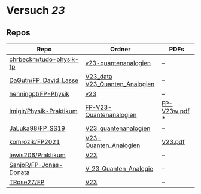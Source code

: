 # Versuch *23*

## Repos

|                           Repo                           |                                                                                   Ordner                                                                                    |                                                                               PDFs                                                                                |
|----------------------------------------------------------|-----------------------------------------------------------------------------------------------------------------------------------------------------------------------------|-------------------------------------------------------------------------------------------------------------------------------------------------------------------|
|[chrbeckm/tudo-physik-fp](../repo/chrbeckm/tudo-physik-fp)|[v23-quantenanalogien](https://github.com/chrbeckm/tudo-physik-fp/tree/master/v23-quantenanalogien)                                                                          |–                                                                                                                                                                  |
|[DaGutn/FP_David_Lasse](../repo/DaGutn/FP_David_Lasse)    |[V23_data](https://github.com/DaGutn/FP_David_Lasse/tree/main/V23_data)<br/>[V23_Quanten_Analogien](https://github.com/DaGutn/FP_David_Lasse/tree/main/V23_Quanten_Analogien)|–                                                                                                                                                                  |
|[henningpt/FP-Physik](../repo/henningpt/FP-Physik)        |[v23](https://github.com/henningpt/FP-Physik/tree/master/v23)                                                                                                                |–                                                                                                                                                                  |
|[Imigir/Physik-Praktikum](../repo/Imigir/Physik-Praktikum)|[FP-V23-Quantenanalogien](https://github.com/Imigir/Physik-Praktikum/tree/master/FP-V23-Quantenanalogien)                                                                    |[FP-V23w.pdf](https://docs.google.com/viewer?url=https://raw.githubusercontent.com/NicoWeio/awesome-ap-pdfs/main/Imigir%E2%88%95Physik-Praktikum/23/FP-V23w.pdf) \*|
|[JaLuka98/FP_SS19](../repo/JaLuka98/FP_SS19)              |[V23_quantenanalogien](https://github.com/JaLuka98/FP_SS19/tree/master/V23_quantenanalogien)                                                                                 |–                                                                                                                                                                  |
|[komrozik/FP2021](../repo/komrozik/FP2021)                |[V23-Quanten_Analogien](https://github.com/komrozik/FP2021/tree/main/V23-Quanten_Analogien)                                                                                  |[V23.pdf](https://docs.google.com/viewer?url=https://raw.githubusercontent.com/komrozik/FP2021/main/V23-Quanten_Analogien/V23.pdf)                                 |
|[lewis206/Praktikum](../repo/lewis206/Praktikum)          |[V23](https://github.com/lewis206/Praktikum/tree/master/V23)                                                                                                                 |–                                                                                                                                                                  |
|[SanjoR/FP-Jonas-Donata](../repo/SanjoR/FP-Jonas-Donata)  |[V_23_Quanten_Analogie](https://github.com/SanjoR/FP-Jonas-Donata/tree/master/BFP/V_23_Quanten_Analogie)                                                                     |–                                                                                                                                                                  |
|[TRose27/FP](../repo/TRose27/FP)                          |[V23](https://github.com/TRose27/FP/tree/master/V23)                                                                                                                         |–                                                                                                                                                                  |
